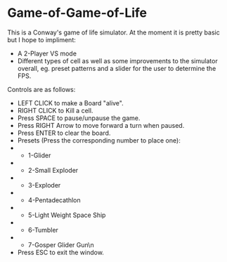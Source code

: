 # Game-of-Game-of-Life
This is a Conway's game of life simulator. At the moment it is pretty basic but I hope to impliment:
 - A 2-Player VS mode
 - Different types of cell
as well as some improvements to the simulator overall, eg. preset patterns and a slider for the user to determine the FPS.

Controls are as follows:
  - LEFT CLICK to make a Board "alive".
  - RIGHT CLICK to Kill a cell.
  - Press SPACE to pause/unpause the game.
  - Press RIGHT Arrow to move forward a turn when paused.
  - Press ENTER to clear the board.
  - Presets (Press the corresponding number to place one):
  - - 1-Glider
  - - 2-Small Exploder
  - - 3-Exploder
  - - 4-Pentadecathlon
  - - 5-Light Weight Space Ship
  - - 6-Tumbler
  - - 7-Gosper Glider Gun\n
  - Press ESC to exit the window.
